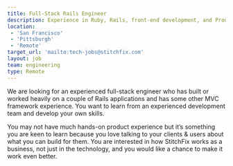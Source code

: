 ```yaml
---
title: Full-Stack Rails Engineer
description: Experience in Ruby, Rails, front-end development, and Product design.
location:
 - 'San Francisco'
 - 'Pittsburgh'
 - 'Remote'
target_url: 'mailto:tech-jobs@stitchfix.com'
layout: job
team: engineering
type: Remote
---
```


We are looking for an experienced full-stack engineer who has built or worked heavily on a couple of Rails applications and has some other MVC framework experience. You want to learn from an experienced development team and develop your own skills.

You may not have much hands-on product experience but it’s something you are keen to learn because you love talking to your clients &amp; users about what you can build for them. You are interested in how StitchFix works as a business, not just in the technology, and you would like a chance to make it work even better.
